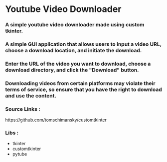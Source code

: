 # Youtube Video Downloader

### A simple youtube video downloader made using custom tkinter.

### A simple GUI application that allows users to input a video URL, choose a download location, and initiate the download. 

### Enter the URL of the video you want to download, choose a download directory, and click the "Download" button. 

### Downloading videos from certain platforms may violate their terms of service, so ensure that you have the right to download and use the content. 

### Source Links :

https://github.com/tomschimansky/customtkinter

### Libs :

- tkinter
- customtkinter
- pytube
